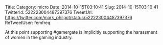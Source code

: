 Title: 
Category: micro
Date: 2014-10-15T03:10:41
Slug: 2014-10-15T03:10:41
TwitterId: 522223004487397376
TweetUrl: https://twitter.com/mark_philpot/status/522223004487397376
ReTweetUser: femfreq

<i class="fa fa-retweet" aria-hidden="true"></i> At this point supporting #gamergate is implicitly supporting the harassment of women in the gaming industry.